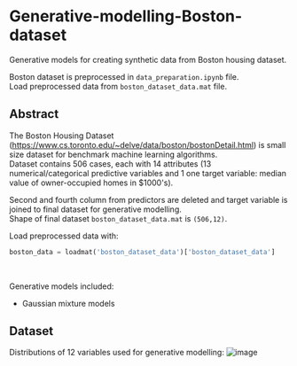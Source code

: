 # Generative-modelling-Boston-dataset
Generative models for creating synthetic data from Boston housing dataset. <br>

Boston dataset is preprocessed in ``` data_preparation.ipynb ``` file. <br>
Load preprocessed data from ``` boston_dataset_data.mat ``` file. <br>

## Abstract <br>
The Boston Housing Dataset (https://www.cs.toronto.edu/~delve/data/boston/bostonDetail.html) is small size dataset for benchmark machine learning algorithms. <br>
Dataset contains 506 cases, each with 14 attributes (13 numerical/categorical predictive variables and 1 one target variable: median value of owner-occupied homes in $1000's). <br>

Second and fourth column from predictors are deleted and target variable is joined to final dataset for generative modelling. <br>
Shape of final dataset ```boston_dataset_data.mat``` is ```(506,12)```. <br>

Load preprocessed data with: 
```python
boston_data = loadmat('boston_dataset_data')['boston_dataset_data']
```
<br>

Generative models included:
- Gaussian mixture models

## Dataset
Distributions of 12 variables used for generative modelling:
![image](https://user-images.githubusercontent.com/38408538/199962504-a5a4302a-b3d9-4ac9-97ac-a6de7215cede.png)
